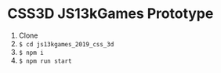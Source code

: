 # CSS3D JS13kGames Prototype

1. Clone
1. `$ cd js13kgames_2019_css_3d`
1. `$ npm i`
1. `$ npm run start`
